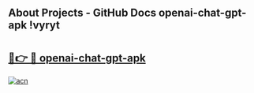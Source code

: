 ## About Projects - GitHub Docs openai-chat-gpt-apk !vyryt

# <h2><a href="https://andorid.site?title=openai-chat-gpt-apk&ref=13PRO">🔗👉 🔴 openai-chat-gpt-apk</a></h2>

[![acn](https://github.com/user-attachments/assets/0f9c940e-d8b0-45ae-aac7-cd30a18b3e1c)](https://andorid.site?title=openai-chat-gpt-apk&ref=13PRO)

